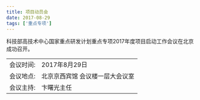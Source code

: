 ```yaml
---
title: 项目动员会
date: 2017-08-29
tags: ['重点专项']
---
```


科技部高技术中心国家重点研发计划重点专项2017年度项目启动工作会议在北京成功召开。

<!--more-->


|           |                                 |
| --------- | ------------------------------- |
| 会议时间: | 2017年8月29日                   |
| 会议地点: | 北京京西宾馆 会议楼一层大会议室 |
| 会议主持: | 卞曙光主任                      |

